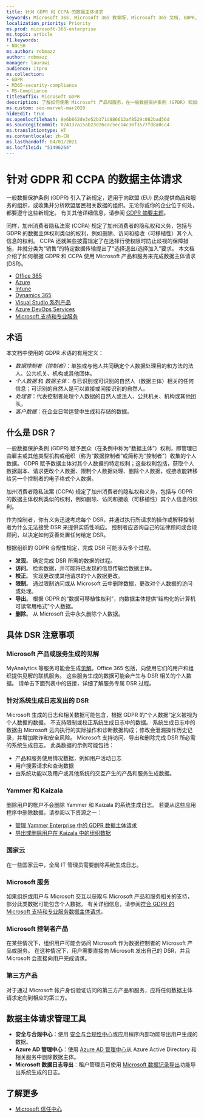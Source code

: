 ```yaml
---
title: 针对 GDPR 和 CCPA 的数据主体请求
keywords: Microsoft 365, Microsoft 365 教育版, Microsoft 365 文档, GDPR, CCPA
localization_priority: Priority
ms.prod: microsoft-365-enterprise
ms.topic: article
f1.keywords:
- NOCSH
ms.author: robmazz
author: robmazz
manager: laurawi
audience: itpro
ms.collection:
- GDPR
- M365-security-compliance
- MS-Compliance
titleSuffix: Microsoft GDPR
description: 了解如何使用 Microsoft 产品和服务，在一般数据保护条例 (GPDR) 和加州消费者隐私法案 (CCPA) 下完成 DSR。
ms.custom: seo-marvel-mar2020
hideEdit: true
ms.openlocfilehash: 8e6b862de3e52b171d886613af8529c082bad56d
ms.sourcegitcommit: 024137a15ab23d26cac5ec14c36f3577fd8a0cc4
ms.translationtype: HT
ms.contentlocale: zh-CN
ms.lasthandoff: 04/01/2021
ms.locfileid: "51496264"
---
```

# <a name="data-subject-requests-and-the-gdpr-and-ccpa"></a>针对 GDPR 和 CCPA 的数据主体请求

一般数据保护条例 (GDPR) 引入了新规定，适用于向欧盟 (EU) 民众提供商品和服务的组织，或收集并分析欧盟居民相关数据的组织。无论你或你的企业位于何处，都要遵守这些新规定。 有关其他详细信息，请参阅 [GDPR 摘要主题](gdpr.md)。

同样，加州消费者隐私法案 (CCPA) 规定了加州消费者的隐私权和义务，包括与 GDPR 的数据主体权利类似的权利，例如删除、访问和接收（可移植性）其个人信息的权利。  CCPA 还就某些披露规定了在选择行使权限时防止歧视的保障措施，并就分类为“销售”的特定数据传输提出了“选择退出/选择加入”要求。 本文档介绍了如何根据 GDPR 和 CCPA 使用 Microsoft 产品和服务来完成数据主体请求 (DSR)。

- [Office 365](gdpr-dsr-Office365.md)
- [Azure](gdpr-dsr-Azure.md)
- [Intune](gdpr-dsr-Intune.md)
- [Dynamics 365](gdpr-dsr-Dynamics365.md)
- [Visual Studio 系列产品](gdpr-dsr-visual-studio-family.md)
- [Azure DevOps Services](gdpr-dsr-vsts.md)
- [Microsoft 支持和专业服务](gdpr-dsr-prof-services.md)

## <a name="terminology"></a>术语

本文档中使用的 GDPR 术语的有用定义：

- *数据控制者（控制者）*：单独或与他人共同确定个人数据处理目的和方法的法人、公共机关、机构或其他团体。  
- *个人数据* 和 *数据主体*：与已识别或可识别的自然人（数据主体）相关的任何信息；可识别的自然人是可以直接或间接识别的自然人。  
- *处理者*：代表控制者处理个人数据的自然人或法人、公共机关、机构或其他团队。  
- *客户数据*：在企业日常运营中生成和存储的数据。

## <a name="what-is-a-dsr"></a>什么是 DSR？

一般数据保护条例 (GDPR) 赋予民众（在条例中称为“数据主体”）权利，即管理已由雇主或其他类型机构或组织（称为“数据控制者”或简称为“控制者”）收集的个人数据。 GDPR 赋予数据主体对其个人数据的特定权利；这些权利包括，获取个人数据副本、请求更改个人数据、限制个人数据处理、删除个人数据，或接收能转移给另一个控制者的电子格式个人数据。

加州消费者隐私法案 (CCPA) 规定了加州消费者的隐私权和义务，包括与 GDPR 的数据主体权利类似的权利，例如删除、访问和接收（可移植性）其个人信息的权利。  

作为控制者，你有义务迅速考虑每个 DSR，并通过执行所请求的操作或解释控制者为什么无法接受 DSR 来提供实质性响应。 控制者应咨询自己的法律顾问或合规顾问，以决定如何妥善处置任何给定 DSR。

根据组织的 GDPR 合规性规定，完成 DSR 可能涉及多个过程。
  
- **发现**。 确定完成 DSR 所需的数据的过程。
- **访问**。 检索数据，并可能将已发现的信息传输给数据主体。
- **校正**。 实现更改或其他请求的个人数据更改。
- **限制**。 通过限制访问或从 Microsoft 云中删除数据，更改对个人数据的访问或处理。
- **导出**。 根据 GDPR 的“数据可移植性权利”，向数据主体提供“结构化的计算机可读常用格式”个人数据。
- **删除**。 从 Microsoft 云中永久删除个人数据。

## <a name="specific-dsr-considerations"></a>具体 DSR 注意事项

### <a name="insights-generated-by-microsoft-products-or-services"></a>Microsoft 产品或服务生成的见解

MyAnalytics 等服务可能会生成[见解](/microsoft-365/compliance/gdpr-dsr-office365#part-2-responding-to-dsrs-with-respect-to-insights-generated-by-office-365)。Office 365 包括，向使用它们的用户和组织提供见解的联机服务。 这些服务生成的数据可能会产生与 DSR 相关的个人数据。 请单击下面列表中的链接，详细了解服务专属 DSR 过程。  

### <a name="dsrs-for-system-generated-logs"></a>针对系统生成日志发出的 DSR

Microsoft 生成的日志和相关数据可能包含，根据 GDPR 的“个人数据”定义被视为个人数据的数据。 不支持限制或校正系统生成日志中的数据。 系统生成日志中的数据由 Microsoft 云内执行的实际操作和诊断数据构成；修改会泄漏操作历史记录，并增加欺诈和安全风险。 Microsoft 支持访问、导出和删除完成 DSR 所必需的系统生成日志。 此类数据的示例可能包括：  

- 产品和服务使用情况数据，例如用户活动日志
- 用户搜索请求和查询数据
- 由系统功能以及用户或其他系统的交互产生的产品和服务生成数据。  

### <a name="yammer-and-kaizala"></a>Yammer 和 Kaizala

删除用户的帐户不会删除 Yammer 和 Kaizala 的系统生成日志。 若要从这些应用程序中删除数据，请参阅以下资源之一：

- [管理 Yammer Enterprise 中的 GDPR 数据主体请求](/yammer/manage-security-and-compliance/gdpr-requests-in-yammer-enterprise)
- [导出或删除用户在 Kaizala 中的组织数据](/office365/kaizala/export-or-delete-a-user-s-data)

### <a name="national-clouds"></a>国家云

在一些国家云中，全局 IT 管理员需要删除系统生成日志。

### <a name="microsoft-services"></a>Microsoft 服务

如果组织或用户与 Microsoft 交互以获取与 Microsoft 产品和服务相关的支持，部分此类数据可能包含个人数据。 有关详细信息，请参阅[符合 GDPR 的 Microsoft 支持和专业服务数据主体请求](gdpr-dsr-prof-services.md)。

### <a name="microsoft-controller-products"></a>Microsoft 控制者产品

在某些情况下，组织用户可能会访问 Microsoft 作为数据控制者的 Microsoft 产品或服务。 在这种情况下，用户需要直接向 Microsoft 发出自己的 DSR，并且 Microsoft 会直接向用户完成请求。

### <a name="third-party-products"></a>第三方产品

对于通过 Microsoft 帐户身份验证访问的第三方产品和服务，应将任何数据主体请求定向到相应的第三方。

## <a name="data-subject-request-admin-tools"></a>数据主体请求管理工具

- **安全与合规中心**：使用 [安全与合规性中心](https://aka.ms/stpsecurityandcompliance)或应用程序内部功能导出用户生成的数据。
- **Azure AD 管理中心**：使用 [Azure AD 管理中心](https://ms.portal.azure.com/#blade/Microsoft_AAD_IAM/UserManagementMenuBlade/Allusers/menuId/)从 Azure Active Directory 和相关服务中删除数据主体。
- **Microsoft 数据日志导出**：租户管理员可使用 [Microsoft 数据记录导出](https://aka.ms/MicrosoftGDPR)功能导出系统生成的日志。

## <a name="learn-more"></a>了解更多

- [Microsoft 信任中心](https://www.microsoft.com/trust-center/privacy/gdpr-overview)
